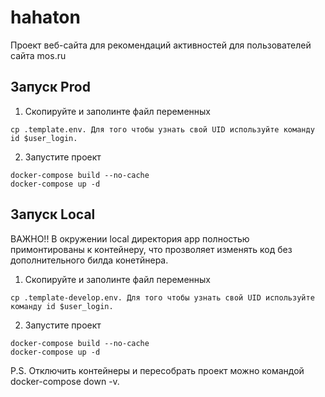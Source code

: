 # hahaton
Проект веб-сайта для рекомендаций активностей для пользователей сайта mos.ru

## Запуск Prod

1. Скопируйте и заполинте файл переменных
```
cp .template.env. Для того чтобы узнать свой UID используйте команду id $user_login.
```

2. Запустите проект
```
docker-compose build --no-cache
docker-compose up -d
```

## Запуск Local


ВАЖНО!!
В окружении local директория app полностью примонтированы к контейнеру, что прозволяет изменять код без дополнительного билда конетйнера.

1. Скопируйте и заполинте файл переменных
```
cp .template-develop.env. Для того чтобы узнать свой UID используйте команду id $user_login.
```

2. Запустите проект
```
docker-compose build --no-cache
docker-compose up -d
```

P.S.    Отключить контейнеры и пересобрать проект можно командой docker-compose down -v. 